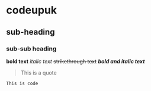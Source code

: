 # codeupuk
## sub-heading
### sub-sub heading

**bold text**
*italic text*
~~strikethrough text~~
***bold and italic text***

>This is a quote

```
This is code
```

